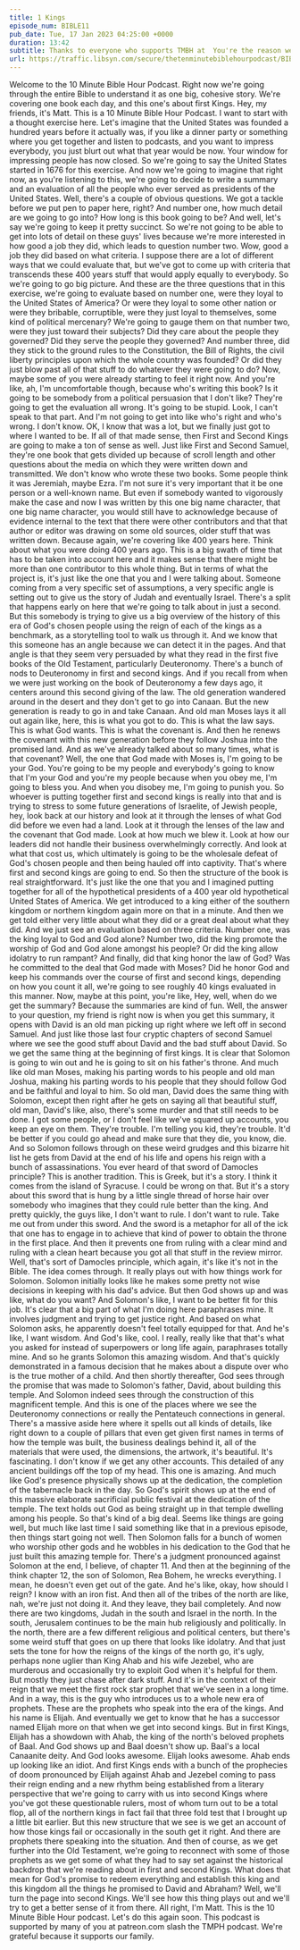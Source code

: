 ```yaml
---
title: 1 Kings
episode_num: BIBLE11
pub_date: Tue, 17 Jan 2023 04:25:00 +0000
duration: 13:42
subtitle: Thanks to everyone who supports TMBH at  You're the reason we can all do this together!  Music written and performed by 
url: https://traffic.libsyn.com/secure/thetenminutebiblehourpodcast/BIBLE11_-_1_Kings.mp3
---
```


 Welcome to the 10 Minute Bible Hour Podcast. Right now we're going through the entire Bible to understand it as one big, cohesive story. We're covering one book each day, and this one's about first Kings. Hey, my friends, it's Matt. This is a 10 Minute Bible Hour Podcast. I want to start with a thought exercise here. Let's imagine that the United States was founded a hundred years before it actually was, if you like a dinner party or something where you get together and listen to podcasts, and you want to impress everybody, you just blurt out what that year would be now. Your window for impressing people has now closed. So we're going to say the United States started in 1676 for this exercise. And now we're going to imagine that right now, as you're listening to this, we're going to decide to write a summary and an evaluation of all the people who ever served as presidents of the United States. Well, there's a couple of obvious questions. We got a tackle before we put pen to paper here, right? And number one, how much detail are we going to go into? How long is this book going to be? And well, let's say we're going to keep it pretty succinct. So we're not going to be able to get into lots of detail on these guys' lives because we're more interested in how good a job they did, which leads to question number two. Wow, good a job they did based on what criteria. I suppose there are a lot of different ways that we could evaluate that, but we've got to come up with criteria that transcends these 400 years stuff that would apply equally to everybody. So we're going to go big picture. And these are the three questions that in this exercise, we're going to evaluate based on number one, were they loyal to the United States of America? Or were they loyal to some other nation or were they bribable, corruptible, were they just loyal to themselves, some kind of political mercenary? We're going to gauge them on that number two, were they just toward their subjects? Did they care about the people they governed? Did they serve the people they governed? And number three, did they stick to the ground rules to the Constitution, the Bill of Rights, the civil liberty principles upon which the whole country was founded? Or did they just blow past all of that stuff to do whatever they were going to do? Now, maybe some of you were already starting to feel it right now. And you're like, ah, I'm uncomfortable though, because who's writing this book? Is it going to be somebody from a political persuasion that I don't like? They're going to get the evaluation all wrong. It's going to be stupid. Look, I can't speak to that part. And I'm not going to get into like who's right and who's wrong. I don't know. OK, I know that was a lot, but we finally just got to where I wanted to be. If all of that made sense, then First and Second Kings are going to make a ton of sense as well. Just like First and Second Samuel, they're one book that gets divided up because of scroll length and other questions about the media on which they were written down and transmitted. We don't know who wrote these two books. Some people think it was Jeremiah, maybe Ezra. I'm not sure it's very important that it be one person or a well-known name. But even if somebody wanted to vigorously make the case and now I was written by this one big name character, that one big name character, you would still have to acknowledge because of evidence internal to the text that there were other contributors and that that author or editor was drawing on some old sources, older stuff that was written down. Because again, we're covering like 400 years here. Think about what you were doing 400 years ago. This is a big swath of time that has to be taken into account here and it makes sense that there might be more than one contributor to this whole thing. But in terms of what the project is, it's just like the one that you and I were talking about. Someone coming from a very specific set of assumptions, a very specific angle is setting out to give us the story of Judah and eventually Israel. There's a split that happens early on here that we're going to talk about in just a second. But this somebody is trying to give us a big overview of the history of this era of God's chosen people using the reign of each of the kings as a benchmark, as a storytelling tool to walk us through it. And we know that this someone has an angle because we can detect it in the pages. And that angle is that they seem very persuaded by what they read in the first five books of the Old Testament, particularly Deuteronomy. There's a bunch of nods to Deuteronomy in first and second kings. And if you recall from when we were just working on the book of Deuteronomy a few days ago, it centers around this second giving of the law. The old generation wandered around in the desert and they don't get to go into Canaan. But the new generation is ready to go in and take Canaan. And old man Moses lays it all out again like, here, this is what you got to do. This is what the law says. This is what God wants. This is what the covenant is. And then he renews the covenant with this new generation before they follow Joshua into the promised land. And as we've already talked about so many times, what is that covenant? Well, the one that God made with Moses is, I'm going to be your God. You're going to be my people and everybody's going to know that I'm your God and you're my people because when you obey me, I'm going to bless you. And when you disobey me, I'm going to punish you. So whoever is putting together first and second kings is really into that and is trying to stress to some future generations of Israelite, of Jewish people, hey, look back at our history and look at it through the lenses of what God did before we even had a land. Look at it through the lenses of the law and the covenant that God made. Look at how much we blew it. Look at how our leaders did not handle their business overwhelmingly correctly. And look at what that cost us, which ultimately is going to be the wholesale defeat of God's chosen people and then being hauled off into captivity. That's where first and second kings are going to end. So then the structure of the book is real straightforward. It's just like the one that you and I imagined putting together for all of the hypothetical presidents of a 400 year old hypothetical United States of America. We get introduced to a king either of the southern kingdom or northern kingdom again more on that in a minute. And then we get told either very little about what they did or a great deal about what they did. And we just see an evaluation based on three criteria. Number one, was the king loyal to God and God alone? Number two, did the king promote the worship of God and God alone amongst his people? Or did the king allow idolatry to run rampant? And finally, did that king honor the law of God? Was he committed to the deal that God made with Moses? Did he honor God and keep his commands over the course of first and second kings, depending on how you count it all, we're going to see roughly 40 kings evaluated in this manner. Now, maybe at this point, you're like, Hey, well, when do we get the summary? Because the summaries are kind of fun. Well, the answer to your question, my friend is right now is when you get this summary, it opens with David is an old man picking up right where we left off in second Samuel. And just like those last four cryptic chapters of second Samuel where we see the good stuff about David and the bad stuff about David. So we get the same thing at the beginning of first kings. It is clear that Solomon is going to win out and he is going to sit on his father's throne. And much like old man Moses, making his parting words to his people and old man Joshua, making his parting words to his people that they should follow God and be faithful and loyal to him. So old man, David does the same thing with Solomon, except then right after he gets on saying all that beautiful stuff, old man, David's like, also, there's some murder and that still needs to be done. I got some people, or I don't feel like we've squared up accounts, you keep an eye on them. They're trouble. I'm telling you kid, they're trouble. It'd be better if you could go ahead and make sure that they die, you know, die. And so Solomon follows through on these weird grudges and this bizarre hit list he gets from David at the end of his life and opens his reign with a bunch of assassinations. You ever heard of that sword of Damocles principle? This is another tradition. This is Greek, but it's a story. I think it comes from the island of Syracuse. I could be wrong on that. But it's a story about this sword that is hung by a little single thread of horse hair over somebody who imagines that they could rule better than the king. And pretty quickly, the guys like, I don't want to rule. I don't want to rule. Take me out from under this sword. And the sword is a metaphor for all of the ick that one has to engage in to achieve that kind of power to obtain the throne in the first place. And then it prevents one from ruling with a clear mind and ruling with a clean heart because you got all that stuff in the review mirror. Well, that's sort of Damocles principle, which again, it's like it's not in the Bible. The idea comes through. It really plays out with how things work for Solomon. Solomon initially looks like he makes some pretty not wise decisions in keeping with his dad's advice. But then God shows up and was like, what do you want? And Solomon's like, I want to be better fit for this job. It's clear that a big part of what I'm doing here paraphrases mine. It involves judgment and trying to get justice right. And based on what Solomon asks, he apparently doesn't feel totally equipped for that. And he's like, I want wisdom. And God's like, cool. I really, really like that that's what you asked for instead of superpowers or long life again, paraphrases totally mine. And so he grants Solomon this amazing wisdom. And that's quickly demonstrated in a famous decision that he makes about a dispute over who is the true mother of a child. And then shortly thereafter, God sees through the promise that was made to Solomon's father, David, about building this temple. And Solomon indeed sees through the construction of this magnificent temple. And this is one of the places where we see the Deuteronomy connections or really the Pentateuch connections in general. There's a massive aside here where it spells out all kinds of details, like right down to a couple of pillars that even get given first names in terms of how the temple was built, the business dealings behind it, all of the materials that were used, the dimensions, the artwork, it's beautiful. It's fascinating. I don't know if we get any other accounts. This detailed of any ancient buildings off the top of my head. This one is amazing. And much like God's presence physically shows up at the dedication, the completion of the tabernacle back in the day. So God's spirit shows up at the end of this massive elaborate sacrificial public festival at the dedication of the temple. The text holds out God as being straight up in that temple dwelling among his people. So that's kind of a big deal. Seems like things are going well, but much like last time I said something like that in a previous episode, then things start going not well. Then Solomon falls for a bunch of women who worship other gods and he wobbles in his dedication to the God that he just built this amazing temple for. There's a judgment pronounced against Solomon at the end, I believe, of chapter 11. And then at the beginning of the think chapter 12, the son of Solomon, Rea Bohem, he wrecks everything. I mean, he doesn't even get out of the gate. And he's like, okay, how should I reign? I know with an iron fist. And then all of the tribes of the north are like, nah, we're just not doing it. And they leave, they bail completely. And now there are two kingdoms, Judah in the south and Israel in the north. In the south, Jerusalem continues to be the main hub religiously and politically. In the north, there are a few different religious and political centers, but there's some weird stuff that goes on up there that looks like idolatry. And that just sets the tone for how the reigns of the kings of the north go, it's ugly, perhaps none uglier than King Ahab and his wife Jezebel, who are murderous and occasionally try to exploit God when it's helpful for them. But mostly they just chase after dark stuff. And it's in the context of their reign that we meet the first rock star prophet that we've seen in a long time. And in a way, this is the guy who introduces us to a whole new era of prophets. These are the prophets who speak into the era of the kings. And his name is Elijah. And eventually we get to know that he has a successor named Elijah more on that when we get into second kings. But in first Kings, Elijah has a showdown with Ahab, the king of the north's beloved prophets of Baal. And God shows up and Baal doesn't show up. Baal's a local Canaanite deity. And God looks awesome. Elijah looks awesome. Ahab ends up looking like an idiot. And first Kings ends with a bunch of the prophecies of doom pronounced by Elijah against Ahab and Jezebel coming to pass their reign ending and a new rhythm being established from a literary perspective that we're going to carry with us into second Kings where you've got these questionable rulers, most of whom turn out to be a total flop, all of the northern kings in fact fail that three fold test that I brought up a little bit earlier. But this new structure that we see is we get an account of how those kings fail or occasionally in the south get it right. And there are prophets there speaking into the situation. And then of course, as we get further into the Old Testament, we're going to reconnect with some of those prophets as we get some of what they had to say set against the historical backdrop that we're reading about in first and second Kings. What does that mean for God's promise to redeem everything and establish this king and this kingdom all the things he promised to David and Abraham? Well, we'll turn the page into second Kings. We'll see how this thing plays out and we'll try to get a better sense of it from there. All right, I'm Matt. This is the 10 Minute Bible Hour podcast. Let's do this again soon. This podcast is supported by many of you at patreon.com slash the TMPH podcast. We're grateful because it supports our family.